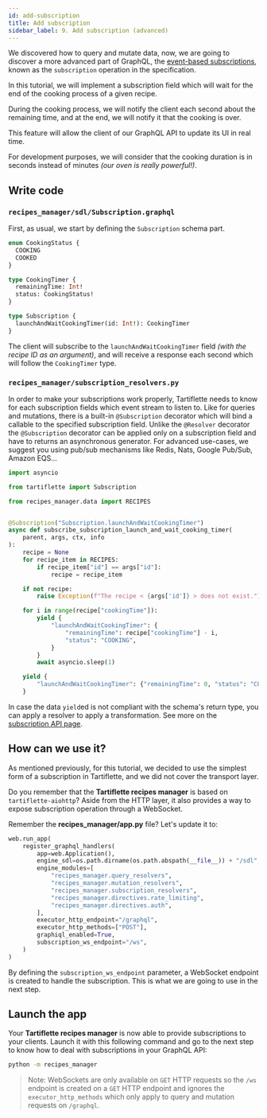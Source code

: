 ```yaml
---
id: add-subscription
title: Add subscription
sidebar_label: 9. Add subscription (advanced)
---
```


We discovered how to query and mutate data, now, we are going to discover a more advanced part of GraphQL, the [event-based subscriptions](https://graphql.org/blog/subscriptions-in-graphql-and-relay/#event-based-subscriptions), known as the `subscription` operation in the specification.

In this tutorial, we will implement a subscription field which will wait for the end of the cooking process of a given recipe.

During the cooking process, we will notify the client each second about the remaining time, and at the end, we will notify it that the cooking is over.

This feature will allow the client of our GraphQL API to update its UI in real time.

For development purposes, we will consider that the cooking duration is in seconds instead of minutes _(our oven is really powerful!)_.

## Write code

### `recipes_manager/sdl/Subscription.graphql`

First, as usual, we start by defining the `Subscription` schema part.

```graphql
enum CookingStatus {
  COOKING
  COOKED
}

type CookingTimer {
  remainingTime: Int!
  status: CookingStatus!
}

type Subscription {
  launchAndWaitCookingTimer(id: Int!): CookingTimer
}
```

The client will subscribe to the `launchAndWaitCookingTimer` field _(with the recipe ID as an argument)_, and will receive a response each second which will follow the `CookingTimer` type.

### `recipes_manager/subscription_resolvers.py`

In order to make your subscriptions work properly, Tartiflette needs to know for each subscription fields which event stream to listen to. Like for queries and mutations, there is a built-in `@Subscription` decorator which will bind a callable to the specified subscription field. Unlike the `@Resolver` decorator the `@Subscription` decorator can be applied only on a subscription field and have to returns an asynchronous generator. For advanced use-cases, we suggest you using pub/sub mechanisms like Redis, Nats, Google Pub/Sub, Amazon EQS...

```python
import asyncio

from tartiflette import Subscription

from recipes_manager.data import RECIPES


@Subscription("Subscription.launchAndWaitCookingTimer")
async def subscribe_subscription_launch_and_wait_cooking_timer(
    parent, args, ctx, info
):
    recipe = None
    for recipe_item in RECIPES:
        if recipe_item["id"] == args["id"]:
            recipe = recipe_item

    if not recipe:
        raise Exception(f"The recipe < {args['id']} > does not exist.")

    for i in range(recipe["cookingTime"]):
        yield {
            "launchAndWaitCookingTimer": {
                "remainingTime": recipe["cookingTime"] - i,
                "status": "COOKING",
            }
        }
        await asyncio.sleep(1)

    yield {
        "launchAndWaitCookingTimer": {"remainingTime": 0, "status": "COOKED"}
    }
```

In case the data `yield`ed is not compliant with the schema's return type, you can apply a resolver to apply a transformation. See more on the [subscription API page](../api/subscription.md).

## How can we use it?

As mentioned previously, for this tutorial, we decided to use the simplest form of a subscription in Tartiflette, and we did not cover the transport layer.

Do you remember that the **Tartiflette recipes manager** is based on `tartiflette-aiohttp`? Aside from the HTTP layer, it also provides a way to expose subscription operation through a WebSocket.

Remember the **recipes_manager/app.py** file? Let's update it to:
```python
web.run_app(
    register_graphql_handlers(
        app=web.Application(),
        engine_sdl=os.path.dirname(os.path.abspath(__file__)) + "/sdl",
        engine_modules=[
            "recipes_manager.query_resolvers",
            "recipes_manager.mutation_resolvers",
            "recipes_manager.subscription_resolvers",
            "recipes_manager.directives.rate_limiting",
            "recipes_manager.directives.auth",
        ],
        executor_http_endpoint="/graphql",
        executor_http_methods=["POST"],
        graphiql_enabled=True,
        subscription_ws_endpoint="/ws",
    )
)
```

By defining the `subscription_ws_endpoint` parameter, a WebSocket endpoint is created to handle the subscription. This is what we are going to use in the next step.

## Launch the app

Your **Tartiflette recipes manager** is now able to provide subscriptions to your clients. Launch it with this following command and go to the next step to know how to deal with subscriptions in your GraphQL API:

```bash
python -m recipes_manager
```

> Note: WebSockets are only available on `GET` HTTP requests so the `/ws` endpoint is created on a `GET` HTTP endpoint and ignores the `executor_http_methods` which only apply to query and mutation requests on `/graphql`.
